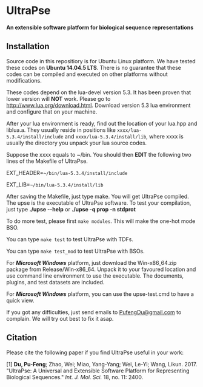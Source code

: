 # UltraPse
**An extensible software platform for biological sequence representations**

## Installation

Source code in this repositiory is for Ubuntu Linux platform. We have tested these codes on **Ubuntu 14.04.5 LTS**. There is no guarantee that these codes can be compiled and executed on other platforms without modifications.

These codes depend on the lua-devel version 5.3. It has been proven that lower version will **NOT** work. Please go to http://www.lua.org/download.html. Download version 5.3 lua environment and configure that on your machine.

After your lua environment is ready, find out the location of your lua.hpp and liblua.a. They usually reside in positions like 
`xxxx/lua-5.3.4/install/include` and `xxxx/lua-5.3.4/install/lib`, where xxxx is usually the directory you unpack your lua source codes.

Suppose the xxxx equals to ~/bin. You should then **EDIT** the following two lines of the Makefile of UltraPse.

EXT_HEADER=`~/bin/lua-5.3.4/install/include`

EXT_LIB=`~/bin/lua-5.3.4/install/lib`

After saving the Makefile, just type make. You will get UltraPse compiled. The upse is the executable of UltraPse software.
To test your compilation, just type **./upse --help** or **./upse -q prop -n stdprot**

To do more test, please first `make modules`. This will make the one-hot mode BSO. 

You can type `make test` to test UltraPse with TDFs.

You can type `make test_mod` to test UltraPse with BSOs.

For ***Microsoft Windows*** platform, just download the Win-x86_64.zip package from Release/Win-x86_64. Unpack it to your favoured location and use command line environment to use the executable. The documents, plugins, and test datasets are included.

For ***Microsoft Windows*** platform, you can use the upse-test.cmd to have a quick view.

If you got any difficulties, just send emails to PufengDu@gmail.com to complain. We will try out best to fix it asap.

## Citation
Please cite the following paper if you find UltraPse useful in your work:

[1] **Du, Pu-Feng**; Zhao, Wei; Miao, Yang-Yang; Wei, Le-Yi; Wang, Likun.	2017. "UltraPse: A Universal and Extensible Software Platform for Representing Biological Sequences." *Int. J. Mol. Sci.* 18, no. 11: 2400.
